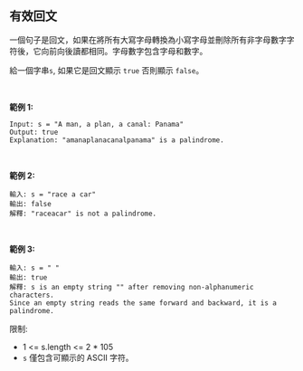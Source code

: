 ## 有效回文

一個句子是回文，如果在將所有大寫字母轉換為小寫字母並刪除所有非字母數字字符後，它向前向後讀都相同。字母數字包含字母和數字。


給一個字串`s`, 如果它是回文顯示 `true` 否則顯示 `false`。

<br>

**範例 1:**

```
Input: s = "A man, a plan, a canal: Panama"
Output: true
Explanation: "amanaplanacanalpanama" is a palindrome.
```

<br>

**範例 2:**

```
輸入: s = "race a car"
輸出: false
解釋: "raceacar" is not a palindrome.
```
<br>

**範例 3:**

```
輸入: s = " "
輸出: true
解釋: s is an empty string "" after removing non-alphanumeric characters.
Since an empty string reads the same forward and backward, it is a palindrome.
``` 

限制:

* 1 <= s.length <= 2 * 105
* `s` 僅包含可顯示的 ASCII 字符。
